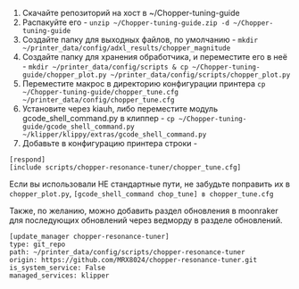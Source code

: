 1. Скачайте репозиторий на хост в ~/Chopper-tuning-guide
2. Распакуйте его - `unzip ~/Chopper-tuning-guide.zip -d ~/Chopper-tuning-guide`
3. Создайте папку для выходных файлов, по умолчанию - `mkdir ~/printer_data/config/adxl_results/chopper_magnitude`
4. Создайте папку для хранения обработчика, и переместите его в неё - `mkdir ~/printer_data/config/scripts & cp ~/Chopper-tuning-guide/chopper_plot.py ~/printer_data/config/scripts/chopper_plot.py`
5. Переместите макрос в директорию конфигурации принтера `cp ~/Chopper-tuning-guide/chopper_tune.cfg ~/printer_data/config/chopper_tune.cfg`
6. Установите через kiauh, либо переместите модуль gcode_shell_command.py в клиппер - `cp ~/Chopper-tuning-guide/gcode_shell_command.py ~/klipper/klippy/extras/gcode_shell_command.py`
7. Добавьте в конфигурацию принтера строки -
```
[respond]
[include scripts/chopper-resonance-tuner/chopper_tune.cfg]
```
Если вы использовали НЕ стандартные пути, не забудьте поправить их в `chopper_plot.py`, `[gcode_shell_command chop_tune] в chopper_tune.cfg`

Также, по желанию, можно добавить раздел обновления в moonraker для последующих обновлений через ведморду в разделе обновлений.
```
[update_manager chopper-resonance-tuner]
type: git_repo
path: ~/printer_data/config/scripts/chopper-resonance-tuner
origin: https://github.com/MRX8024/chopper-resonance-tuner.git
is_system_service: False
managed_services: klipper
```